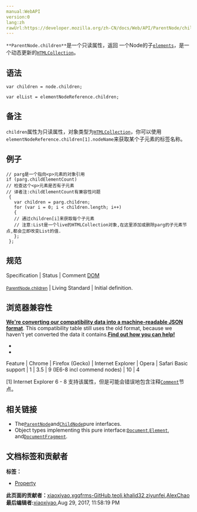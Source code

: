 ```yaml
---
manual:WebAPI
version:0
lang:zh
rawUrl:https://developer.mozilla.org/zh-CN/docs/Web/API/ParentNode/children
---
```






`**ParentNode.children**`是一个只读属性，返回 一个Node的子[`elements`](%2687 "Element（元素）接口是 Document的一个对象. 这个接口描述了所有相同种类的元素所普遍具有的方法和属性。 这些继承自Element并且增加了一些额外功能的接口描述了具体的行为. 例如,  HTMLElement 接口是所有HTML元素的基础接口， 而 SVGElement 接口是所有SVG元素的基本接口.")，是一个动态更新的[`HTMLCollection`](%2740 "HTMLCollection 接口表示一个包含了元素（元素顺序为文档流中的顺序）的通用集合（generic collection），还提供了用来从该集合中选择元素的方法和属性。")。


## 语法<a name="Syntax_and_values"></a>

```
var children = node.children;
```

```
var elList = elementNodeReference.children;
```

## 备注<a name="Notes"></a>


`children`属性为只读属性，对象类型为[`HTMLCollection`](%2740 "HTMLCollection 接口表示一个包含了元素（元素顺序为文档流中的顺序）的通用集合（generic collection），还提供了用来从该集合中选择元素的方法和属性。")，你可以使用`elementNodeReference.children[1].nodeName`来获取某个子元素的标签名称。


## 例子<a name="Example"></a>

```
// parg是一个指向<p>元素的对象引用
if (parg.childElementCount)
// 检查这个<p>元素是否有子元素
// 译者注:childElementCount有兼容性问题
 {
   var children = parg.children;
   for (var i = 0; i < children.length; i++) 
   {
   // 通过children[i]来获取每个子元素
   // 注意:List是一个live的HTMLCollection对象,在这里添加或删除parg的子元素节点,都会立即改变List的值.
   };
 };
```

## 规范<a name="规范"></a>





Specification | Status | Comment 
[DOM<br></br><small>ParentNode.children</small>](%26328 "") | Living Standard | Initial definition. 


## 浏览器兼容性<a name="浏览器兼容性"></a>


**[We&#39;re converting our compatibility data into a machine-readable JSON format](%3344 "")**. This compatibility table still uses the old format, because we haven&#39;t yet converted the data it contains.**[Find out how you can help!](%3392 "")**


* 
* 

Feature | Chrome | Firefox (Gecko) | Internet Explorer | Opera | Safari 
Basic support | 1 | 3.5 | 9 (IE6-8 incl commend nodes) | 10 | 4 





[1] Internet Explorer 6 - 8 支持该属性，但是可能会错误地包含注释[`Comment`](%2616 "Comment 接口代表标签（markup）之间的文本符号（textual notations）。尽管它通常不显示出来，但是在查看源码里面可以看到。在 HTML 和 XML 里，注释（Comments）为 '<!--' 和 '-->' 之间的内容。在 XML 里，字符序列 '--' 不能用于一个注释中。")节点。


## 相关链接<a name="相关链接"></a>

* The[`ParentNode`](%2978 "ParentNode mixin包含可以拥有子项的所有类型的 Node对象共有的方法和属性。")and[`ChildNode`](%2609 "ChildNode接口包含特定于Node 对象的方法，这些对象可以有一个父对象。")pure interfaces.
* Object types implementing this pure interface:[`Document`](%2670 "Document 接口提供了一些在浏览器服务中作为页面内容入口点而加载的一些页面，也就是 DOM 树。 DOM 树包括诸如 <body> 和 <table> 之类的元素，及其他元素。其也为文档（document）提供了全局性的函数，例如获取页面的 URL、在文档中创建新的 element 的函数。"),[`Element`](%2687 "Element（元素）接口是 Document的一个对象. 这个接口描述了所有相同种类的元素所普遍具有的方法和属性。 这些继承自Element并且增加了一些额外功能的接口描述了具体的行为. 例如,  HTMLElement 接口是所有HTML元素的基础接口， 而 SVGElement 接口是所有SVG元素的基本接口."), and[`DocumentFragment`](%2671 "DocumentFragment 接口表示一个没有父级文件的最小文档对象。它被当做一个轻量版的 Document 使用，用于存储已排好版的或尚未打理好格式的XML片段。最大的区别是因为DocumentFragment不是真实DOM树的一部分，它的变化不会引起DOM树的重新渲染的操作(reflow) ，且不会导致性能等问题。").



## 文档标签和贡献者
**标签：**
* [Property](%14490 "")

**此页面的贡献者：**[xiaoxiyao](%26329 ""),[xgqfrms-GitHub](%57 ""),[teoli](%160 ""),[khalid32](%10688 ""),[ziyunfei](%61 ""),[AlexChao](%3728 "")
**最后编辑者:**[xiaoxiyao](%26329 ""),<time>Aug 29, 2017, 11:58:19 PM</time>


